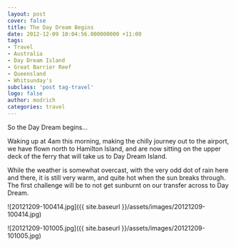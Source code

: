 ```yaml
---
layout: post
cover: false
title: The Day Dream Begins
date: 2012-12-09 10:04:56.000000000 +11:00
tags: 
- Travel
- Australia
- Day Dream Island
- Great Barrier Reef
- Queensland
- Whitsunday's
subclass: 'post tag-travel'
logo: false
author: modrich
categories: travel
---
```

So the Day Dream begins...

Waking up at 4am this morning, making the chilly journey out to the airport, we have flown north to Hamilton Island, and are now sitting on the upper deck of the ferry that will take us to Day Dream Island.

While the weather is somewhat overcast, with the very odd dot of rain here and there, it is still very warm, and quite hot when the sun breaks through. The first challenge will be to not get sunburnt on our transfer across to Day Dream.

![20121209-100414.jpg]({{ site.baseurl }}/assets/images/20121209-100414.jpg)

![20121209-101005.jpg]({{ site.baseurl }}/assets/images/20121209-101005.jpg)

